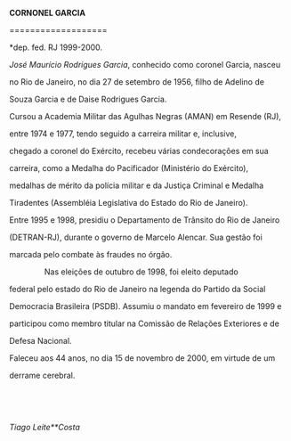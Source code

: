 **CORNONEL GARCIA**

===================



\*dep. fed. RJ 1999-2000.



*José Maurício Rodrigues Garcia*, conhecido como coronel Garcia, nasceu

no Rio de Janeiro, no dia 27 de setembro de 1956, filho de Adelino de

Souza Garcia e de Daise Rodrigues Garcia.



Cursou a Academia Militar das Agulhas Negras (AMAN) em Resende (RJ),

entre 1974 e 1977, tendo seguido a carreira militar e, inclusive,

chegado a coronel do Exército, recebeu várias condecorações em sua

carreira, como a Medalha do Pacificador (Ministério do Exército),

medalhas de mérito da polícia militar e da Justiça Criminal e Medalha

Tiradentes (Assembléia Legislativa do Estado do Rio de Janeiro).



Entre 1995 e 1998, presidiu o Departamento de Trânsito do Rio de Janeiro

(DETRAN-RJ), durante o governo de Marcelo Alencar. Sua gestão foi

marcada pelo combate às fraudes no órgão.



                Nas eleições de outubro de 1998, foi eleito deputado

federal pelo estado do Rio de Janeiro na legenda do Partido da Social

Democracia Brasileira (PSDB). Assumiu o mandato em fevereiro de 1999 e

participou como membro titular na Comissão de Relações Exteriores e de

Defesa Nacional.



Faleceu aos 44 anos, no dia 15 de novembro de 2000, em virtude de um

derrame cerebral.



               

                                                                                             



*Tiago Leite**Costa*



